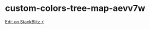 # custom-colors-tree-map-aevv7w

[Edit on StackBlitz ⚡️](https://stackblitz.com/edit/custom-colors-tree-map-aevv7w)